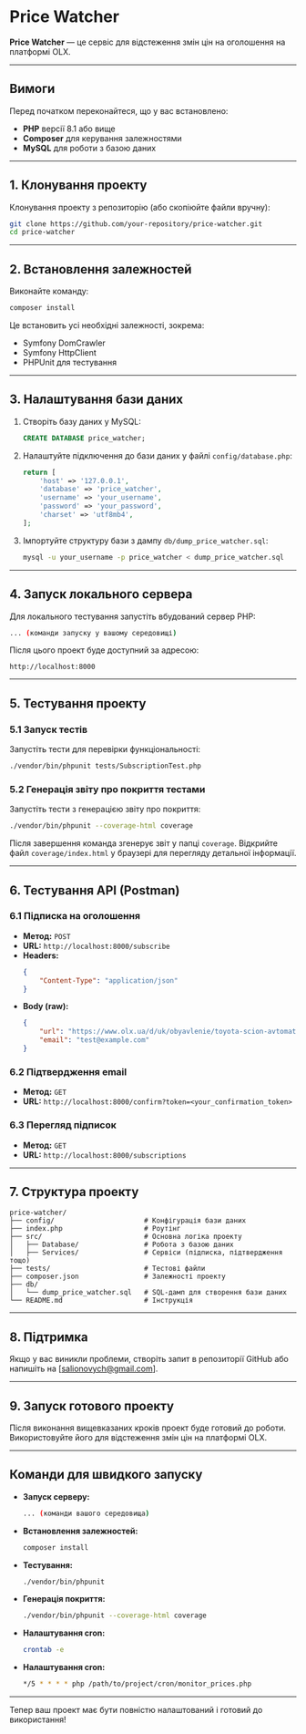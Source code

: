 
# Price Watcher

**Price Watcher** — це сервіс для відстеження змін цін на оголошення на платформі OLX.

---

## Вимоги

Перед початком переконайтеся, що у вас встановлено:

- **PHP** версії 8.1 або вище
- **Composer** для керування залежностями
- **MySQL** для роботи з базою даних

---

## 1. Клонування проекту

Клонування проекту з репозиторію (або скопіюйте файли вручну):
```bash
git clone https://github.com/your-repository/price-watcher.git
cd price-watcher
```

---

## 2. Встановлення залежностей

Виконайте команду:
```bash
composer install
```

Це встановить усі необхідні залежності, зокрема:
- Symfony DomCrawler
- Symfony HttpClient
- PHPUnit для тестування

---

## 3. Налаштування бази даних

1. Створіть базу даних у MySQL:
   ```sql
   CREATE DATABASE price_watcher;
   ```

2. Налаштуйте підключення до бази даних у файлі `config/database.php`:
   ```php
   return [
       'host' => '127.0.0.1',
       'database' => 'price_watcher',
       'username' => 'your_username',
       'password' => 'your_password',
       'charset' => 'utf8mb4',
   ];
   ```

3. Імпортуйте структуру бази з дампу `db/dump_price_watcher.sql`:
   ```bash
   mysql -u your_username -p price_watcher < dump_price_watcher.sql
   ```

---

## 4. Запуск локального сервера

Для локального тестування запустіть вбудований сервер PHP:
```bash
... (команди запуску у вашому середовищі)
```

Після цього проект буде доступний за адресою:
```
http://localhost:8000
```

---

## 5. Тестування проекту

### 5.1 Запуск тестів
Запустіть тести для перевірки функціональності:
```bash
./vendor/bin/phpunit tests/SubscriptionTest.php
```

### 5.2 Генерація звіту про покриття тестами
Запустіть тести з генерацією звіту про покриття:
```bash
./vendor/bin/phpunit --coverage-html coverage
```

Після завершення команда згенерує звіт у папці `coverage`. Відкрийте файл `coverage/index.html` у браузері для перегляду детальної інформації.

---

## 6. Тестування API (Postman)

### 6.1 Підписка на оголошення
- **Метод:** `POST`
- **URL:** `http://localhost:8000/subscribe`
- **Headers:**
  ```json
  {
      "Content-Type": "application/json"
  }
  ```
- **Body (raw):**
  ```json
  {
      "url": "https://www.olx.ua/d/uk/obyavlenie/toyota-scion-avtomat-1-5b-IDVKEc6.html",
      "email": "test@example.com"
  }
  ```

### 6.2 Підтвердження email
- **Метод:** `GET`
- **URL:** `http://localhost:8000/confirm?token=<your_confirmation_token>`

### 6.3 Перегляд підписок
- **Метод:** `GET`
- **URL:** `http://localhost:8000/subscriptions`

---

## 7. Структура проекту

```plaintext
price-watcher/
├── config/                      # Конфігурація бази даних
├── index.php                    # Роутінг
├── src/                         # Основна логіка проекту
│   ├── Database/                # Робота з базою даних
│   ├── Services/                # Сервіси (підписка, підтвердження тощо)
├── tests/                       # Тестові файли
├── composer.json                # Залежності проекту
├── db/
│   └── dump_price_watcher.sql   # SQL-дамп для створення бази даних
└── README.md                    # Інструкція
```

---

## 8. Підтримка

Якщо у вас виникли проблеми, створіть запит в репозиторії GitHub або напишіть на [salionovych@gmail.com].

---

## 9. Запуск готового проекту

Після виконання вищевказаних кроків проект буде готовий до роботи. Використовуйте його для відстеження змін цін на платформі OLX.

---

## Команди для швидкого запуску

- **Запуск серверу:**
  ```bash
  ... (команди вашого середовища)
  ```
  
- **Встановлення залежностей:**
  ```bash
  composer install
  ```

- **Тестування:**
  ```bash
  ./vendor/bin/phpunit
  ```

- **Генерація покриття:**
  ```bash
  ./vendor/bin/phpunit --coverage-html coverage
  ```
  
- **Налаштування cron:**
  ```bash
  crontab -e
  ```
  
- **Налаштування cron:**
  ```bash
  */5 * * * * php /path/to/project/cron/monitor_prices.php
  ```

---

Тепер ваш проект має бути повністю налаштований і готовий до використання!
